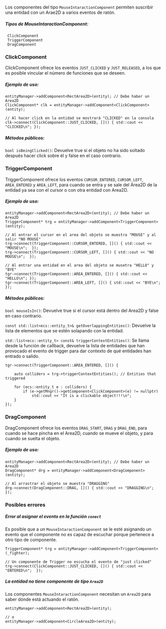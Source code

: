 Los componentes del tipo `MouseIntaractionComponent` permiten suscribir una entidad con un Arae2D a varios eventos de ratón.

  ##### Tipos de MouseIntaractionComponent:
	 ClickComponent
     TriggerComponent
     DragComponent

### ClickComponent
ClickComponent ofrece los eventos `JUST_CLICKED` y `JUST_RELEASED`, a los que es posible vincular el número de funciones que se deseen.

##### Ejemplo de uso:
```
entityManager->addComponent<RectArea2D>(entity); // Debe haber un Area2D
ClickComponent* clk = entityManager->addComponent<ClickComponent>(entity);

// Al hacer click en la entidad se mostrará "CLICKED" en la consola
clk->connect(ClickComponent::JUST_CLICKED, []() { std::cout << "CLICKED\n"; });
```

##### Métodos públicos:

`bool isBeingClicked()`: 
Devuelve true si el objeto no ha sido soltado después hacer click sobre él y false en el caso contrario.

### TriggerComponent
TriggerComponent ofrece los eventos `CURSOR_ENTERED`, `CURSOR_LEFT`, `AREA_ENTERED` y `AREA_LEFT`, para cuando se entra y se sale del Area2D de la entidad ya sea con el cursor o con otra entidad con Area2D.

##### Ejemplo de uso:
```
entityManager->addComponent<RectArea2D>(entity); // Debe haber un Area2D
TriggerComponent* trg = entityManager->addComponent<TriggerComponent>(entity);

// Al entrar el cursor en el area del objeto se muestra "MOUSE" y al salir "NO MOUSE"
trg->connect(TriggerComponent::CURSOR_ENTERED, []() { std::cout << "MOUSE\n";  });
trg->connect(TriggerComponent::CURSOR_LEFT, []() { std::cout << "NO MOUSE\n";  });

// Al entrar una entidad en el area del objeto se musetra "HELLO" y "BYE"
tgr->connect(TriggerComponent::AREA_ENTERED, []() { std::cout << "HELLO\n"; });
tgr->connect(TriggerComponent::AREA_LEFT, []() { std::cout << "BYE\n"; });
```

##### Métodos públicos:

`bool mouseIsIn()`:
Devuelve true si el cursor está dentro del Area2D y false en caso contrario.

`const std::list<ecs::entity_t>& getOverlappingEntities()`:
Devuelve la lista de elementos que se estén solapando con la entidad.

`std::list<ecs::entity_t> const& triggerContextEntities()`:
Se llama desde la función de callback, devuelve la lista de entidades que han provocado el evento de trigger para dar contexto de qué entidades han entrado o salido.
```
tgr->connect(TriggerComponent::AREA_ENTERED, []() { 
	
	auto colliders = trg->triggerContextEntities(); // Entities that triggered
	
	for (ecs::entity_t e : colliders) {
		if (e->getMngr()->getComponent<ClickComponent>(e) != nullptr)
			std::cout << "It is a clickable object!!!\n";
	}
});
```

### DragComponent
DragComponent ofrece los eventos `DRAG_START`, `DRAG` y `DRAG_END`, para cuando se hace pincha en el Area2D, cuando se mueve el objeto, y para cuando se suelta el objeto.

##### Ejemplo de uso:
```
entityManager->addComponent<RectArea2D>(entity); // Debe haber un Area2D
DragComponent* drg = entityManager->addComponent<DragComponent>(entity);

// Al arrastrar el objeto se muestra "DRAGGING"
drg->connect(DragComponent::DRAG, []() { std::cout << "DRAGGING\n"; });
```


### Posibles errores
##### Error al asignar el evento en la función `conect`
Es posible que a un `MouseIntaractionComponent` se le esté asignando un evento que el componente no es capaz de escuchar porque pertenece a otro tipo de componente.
```
TriggerComponent* trg = entityManager->addComponent<TriggerComponent>(_fighter);

// Un componente de Trigger no escucha el evento de "just clicked" 
trg->connect(ClickComponent::JUST_CLICKED, []() { std::cout << "ENTERED\n";  });
```

##### La entidad no tiene componente de tipo `Area2D`
Los componentes `MouseIntaractionComponent` necesitan un `Area2D` para saber dónde está actuando el ratón.
```
entityManager->addComponent<RectArea2D>(entity);

// o
entityManager->addComponent<CircleArea2D>(entity);
```